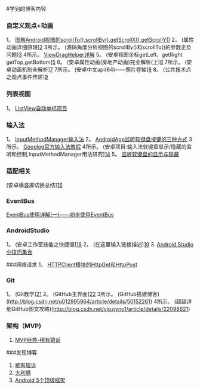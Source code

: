 #学到的博客内容


### 自定义观点+动画
1。 [图解Android视图的scrollTo(),scrollBy(),getScrollX(),getScrollY()][1]
2。 (属性动画详细原理][2]
3所示。 (源码角度分析视图的scrollBy()和scrollTo()的参数正负问题)[3]
4所示。 [ViewDragHelper详解][4]
5。 (安卓视图坐标getLeft、getRight getTop,getBottom][5]
6。 (安卓属性动画(房地产动画)完全解析(上)[6]
7所示。 (安卓动画机制全解析][7]
7所示。 (安卓中文api(64)——照片卷轴][8]
8。 (公共技术点之观点事件传递][9]

### 列表视图
1。 [ListView自动单机项目][10]

### 输入法
1。 [InputMethodManager输入法][11]
2。 [AndroidApp监听软键盘按键的三种方式][12]
3所示。 [Googleg官方输入法教程][13]
4所示。 (安卓项目:输入法软键盘显示/隐藏的监听和控制,InputMethodManager用法研究][14]
5。 [监听软键盘的显示与隐藏][15]

### 适配相关
(安卓横竖屏切换总结][16]




###  EventBus
[EventBus使用详解(一)——初步使用EventBus][17]

### AndroidStudio
1。 (安卓工作室技能之快捷键][18]
2。 (在这里输入链接描述)[19]
3. [Android Studio 小技巧集合](http://laobie.github.io/android/2016/02/14/android-studio-tips.html)

###网络请求
1。 [HTTPClient模块的HttpGet和HttpPost][20]

### Git
1。 (Git教学][21]
2。 (GitHub主界面][22]
3所示。 (GitHub搭建博客)(http://blog.csdn.net/u012995964/article/details/50152261)
4所示。 (超级详细GitHub图文攻略)(http://blog.csdn.net/vipzjyno1/article/details/22098621)

### 架构（MVP)
1. [MVP经典-稀有猿诉](http://toughcoder.net/blog/2015/11/29/understanding-android-mvp-pattern/)

###发现博客
1. [稀有猿诉][23]
2. [大利猫](http://www.liuguangli.win/)
3. [Android 5个顶级框架](https://github.com/xitu/gold-miner/blob/master/TODO/Top-5-Android-libraries-every-Android-developer-should-know-about.md)


[1]:http://blog.csdn.net/bigconvience/article/details/26697645

[2]:http://www.cnblogs.com/mengdd/p/3301256.html

[3]:http://blog.csdn.net/xplee0576/article/details/24242383

[4]:http://www.cnblogs.com/lqstayreal/p/4500219.html

[5]:http://www.cnblogs.com/zhengbeibei/archive/2013/05/07/3065999.html

[6]:http://blog.csdn.net/lmj623565791/article/details/38067475

[7]:http://www.admin10000.com/document/4926.html
[8]:www.cnblogs.com/over140/archive/2010/12/16/1907528.html

[9]:http://a.codekk.com/detail/Android/Trinea/%E5%85%AC%E5%85%B1%E6%8A%80%E6%9C%AF%E7%82%B9%E4%B9%8B%20View%20%E4%BA%8B%E4%BB%B6%E4%BC%A0%E9%80%92
[10]:http://stackoverflow.com/questions/8094268/android-listview-performitemclick
[11]:http://www.cnblogs.com/over140/archive/2011/03/04/1970517.html

[12]:http://www.2cto.com/kf/201402/276814.html
[13]:http://hukai.me/android-training-course-in-chinese/input/keyboard-input/type.html
[14]:http://blog.csdn.net/harvic880925/article/details/40660137

[15]:http://toughcoder.net/blog/2015/10/09/android-trick-detect-soft-keyboard-show-slash-hide/
[16]:http://blog.csdn.net/jiangxinyu/article/details/8600407

[17]:http://blog.csdn.net/harvic880925/article/details/40660137html

[18]:http://toughcoder.net/blog/2015/09/07/tricks-of-android-studio-shortcuts/
[19]:http://blog.csdn.net/altair86/article/details/8972178

[20]:http://blog.csdn.net/caesardadi/article/details/8621595

[21]:http://www.liaoxuefeng.com/wiki/0013739516305929606dd18361248578c67b8067c8c017b000/0013743256916071d599b3aed534aaab22a0db6c4e07fd0000
[22]:http://blog.csdn.net/renfufei/article/details/41647973

[23]:http://toughcoder.net/
